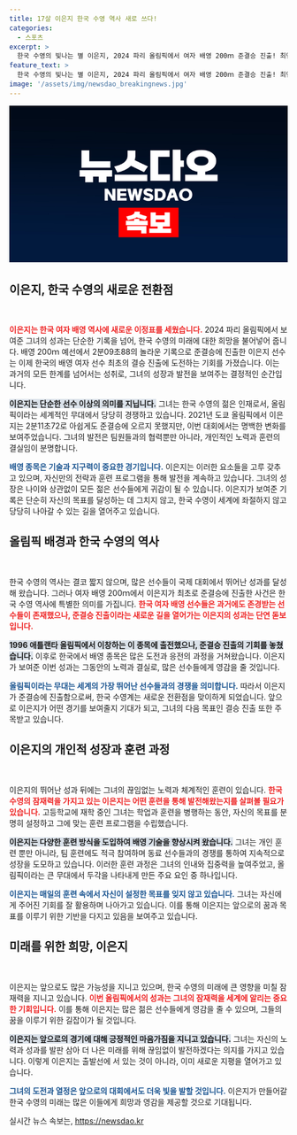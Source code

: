 ```yaml
---
title: 17살 이은지 한국 수영 역사 새로 쓰다!
categories:
  - 스포츠
excerpt: >
  한국 수영의 빛나는 별 이은지, 2024 파리 올림픽에서 여자 배영 200ｍ 준결승 진출! 최연소 한국 대표의 도전이 시작된다. 결승행을 향한 긴장감 넘치는 순간을 놓치지 마세요!
feature_text: >
  한국 수영의 빛나는 별 이은지, 2024 파리 올림픽에서 여자 배영 200ｍ 준결승 진출! 최연소 한국 대표의 도전이 시작된다. 결승행을 향한 긴장감 넘치는 순간을 놓치지 마세요!
image: '/assets/img/newsdao_breakingnews.jpg'
---
```


<p><img src="/assets/img/newsdao_breakingnews.jpg" alt="flaretime 속보" /></p>

<h2 data-ke-size="size26">이은지, 한국 수영의 새로운 전환점</h2>

<p data-ke-size="size16">&nbsp;</p>

<p><b><span style="color: #ee2323;">이은지는 한국 여자 배영 역사에 새로운 이정표를 세웠습니다.</span></b> 2024 파리 올림픽에서 보여준 그녀의 성과는 단순한 기록을 넘어, 한국 수영의 미래에 대한 희망을 불어넣어 줍니다. 배영 200ｍ 예선에서 2분09초88의 놀라운 기록으로 준결승에 진출한 이은지 선수는 이제 한국의 배영 여자 선수 최초의 결승 진출에 도전하는 기회를 가졌습니다. 이는 과거의 모든 한계를 넘어서는 성취로, 그녀의 성장과 발전을 보여주는 결정적인 순간입니다.</p>

<p><b><span style="background-color: #21538527;">이은지는 단순한 선수 이상의 의미를 지닙니다.</span></b> 그녀는 한국 수영의 젊은 인재로서, 올림픽이라는 세계적인 무대에서 당당히 경쟁하고 있습니다. 2021년 도쿄 올림픽에서 이은지는 2분11초72로 아쉽게도 준결승에 오르지 못했지만, 이번 대회에서는 명백한 변화를 보여주었습니다. 그녀의 발전은 팀원들과의 협력뿐만 아니라, 개인적인 노력과 훈련의 결실임이 분명합니다.</p>

<p><b><span style="color: #1a5490;">배영 종목은 기술과 지구력이 중요한 경기입니다.</span></b> 이은지는 이러한 요소들을 고루 갖추고 있으며, 자신만의 전략과 훈련 프로그램을 통해 발전을 계속하고 있습니다. 그녀의 성장은 나이와 상관없이 모든 젊은 선수들에게 귀감이 될 수 있습니다. 이은지가 보여준 기록은 단순히 자신의 목표를 달성하는 데 그치지 않고, 한국 수영이 세계에 좌절하지 않고 당당히 나아갈 수 있는 길을 열어주고 있습니다.</p>

<h2 data-ke-size="size26">올림픽 배경과 한국 수영의 역사</h2>

<p data-ke-size="size16">&nbsp;</p>

<p>한국 수영의 역사는 결코 짧지 않으며, 많은 선수들이 국제 대회에서 뛰어난 성과를 달성해 왔습니다. 그러나 여자 배영 200ｍ에서 이은지가 최초로 준결승에 진출한 사건은 한국 수영 역사에 특별한 의미를 가집니다. <b><span style="color: #ee2323;">한국 여자 배영 선수들은 과거에도 존경받는 선수들이 존재했으나, 준결승 진출이라는 새로운 길을 열어가는 이은지의 성과는 단연 돋보입니다.</span></b> </p>

<p><b><span style="background-color: #21538527;">1996 애틀랜타 올림픽에서 이창하는 이 종목에 출전했으나, 준결승 진출의 기회를 놓쳤습니다.</span></b> 이후로 한국에서 배영 종목은 많은 도전과 응전의 과정을 거쳐왔습니다. 이은지가 보여준 이번 성과는 그동안의 노력과 결실로, 많은 선수들에게 영감을 줄 것입니다. </p>

<p><b><span style="color: #1a5490;">올림픽이라는 무대는 세계의 가장 뛰어난 선수들과의 경쟁을 의미합니다.</span></b> 따라서 이은지가 준결승에 진출함으로써, 한국 수영계는 새로운 전환점을 맞이하게 되었습니다. 앞으로 이은지가 어떤 경기를 보여줄지 기대가 되고, 그녀의 다음 목표인 결승 진출 또한 주목받고 있습니다.</p>

<h2 data-ke-size="size26">이은지의 개인적 성장과 훈련 과정</h2>

<p data-ke-size="size16">&nbsp;</p>

<p>이은지의 뛰어난 성과 뒤에는 그녀의 끊임없는 노력과 체계적인 훈련이 있습니다. <b><span style="color: #ee2323;">한국 수영의 잠재력을 가지고 있는 이은지는 어떤 훈련을 통해 발전해왔는지를 살펴볼 필요가 있습니다.</span></b> 고등학교에 재학 중인 그녀는 학업과 훈련을 병행하는 동안, 자신의 목표를 분명히 설정하고 그에 맞는 훈련 프로그램을 수립했습니다.</p>

<p><b><span style="background-color: #21538527;">이은지는 다양한 훈련 방식을 도입하여 배영 기술을 향상시켜 왔습니다.</span></b> 그녀는 개인 훈련 뿐만 아니라, 팀 훈련에도 적극 참여하며 동료 선수들과의 경쟁를 통하여 지속적으로 성장을 도모하고 있습니다. 이러한 훈련 과정은 그녀의 인내와 집중력을 높여주었고, 올림픽이라는 큰 무대에서 두각을 나타내게 만든 주요 요인 중 하나입니다.</p>

<p><b><span style="color: #1a5490;">이은지는 매일의 훈련 속에서 자신이 설정한 목표를 잊지 않고 있습니다.</span></b> 그녀는 자신에게 주어진 기회를 잘 활용하며 나아가고 있습니다. 이를 통해 이은지는 앞으로의 꿈과 목표를 이루기 위한 기반을 다지고 있음을 보여주고 있습니다.</p>

<h2 data-ke-size="size26">미래를 위한 희망, 이은지</h2>

<p data-ke-size="size16">&nbsp;</p>

<p>이은지는 앞으로도 많은 가능성을 지니고 있으며, 한국 수영의 미래에 큰 영향을 미칠 잠재력을 지니고 있습니다. <b><span style="color: #ee2323;">이번 올림픽에서의 성과는 그녀의 잠재력을 세계에 알리는 중요한 기회입니다.</span></b> 이를 통해 이은지는 많은 젊은 선수들에게 영감을 줄 수 있으며, 그들의 꿈을 이루기 위한 길잡이가 될 것입니다.</p>

<p><b><span style="background-color: #21538527;">이은지는 앞으로의 경기에 대해 긍정적인 마음가짐을 지니고 있습니다.</span></b> 그녀는 자신의 노력과 성과를 발판 삼아 더 나은 미래를 위해 끊임없이 발전하겠다는 의지를 가지고 있습니다. 이렇게 이은지는 출발선에 서 있는 것이 아니라, 이미 새로운 지평을 열어가고 있습니다.</p>

<p><b><span style="color: #1a5490;">그녀의 도전과 열정은 앞으로의 대회에서도 더욱 빛을 발할 것입니다.</span></b> 이은지가 만들어갈 한국 수영의 미래는 많은 이들에게 희망과 영감을 제공할 것으로 기대됩니다.</p>

<p data-ke-size="size16"></p>
실시간 뉴스 속보는, <a href="https://newsdao.kr" rel="dofollow">https://newsdao.kr</a>


